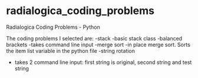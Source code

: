 # radialogica_coding_problems
Radialogica Coding Problems - Python

The coding problems I selected are:
-stack
  -basic stack class
-balanced brackets
  -takes command line input
-merge sort
  -in place merge sort. Sorts the item list variable in the python file
-string rotation
  - takes 2 command line input: first string is original, second string and test string


